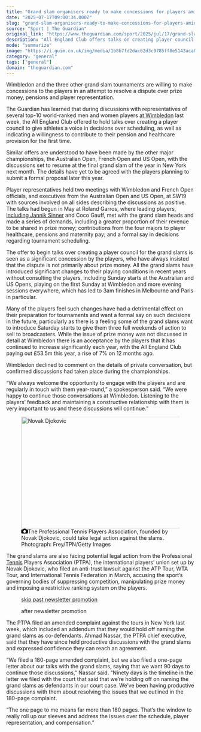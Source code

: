 ```yaml
---
title: "Grand slam organisers ready to make concessions for players amid dispute"
date: "2025-07-17T09:00:34.000Z"
slug: "grand-slam-organisers-ready-to-make-concessions-for-players-amid-dispute"
source: "Sport | The Guardian"
original_link: "https://www.theguardian.com/sport/2025/jul/17/grand-slam-tennis-organisers-ready-to-make-concessions-for-players-amid-dispute"
description: "All England Club offers talks on creating player council  Slams also face legal action from union set up by Djokovic  Wimbledon and the three other grand slam tournaments are willing to make concessions to the players in an attempt to resolve a dispute over prize money, pensions and player representation. The Guardian has learned that during discussions with representatives of several top-10 world-ranked men and women players at Wimbledon last week, the All England Club offered to hold talks over creating a player council to give athletes a voice in decisions over scheduling, as well as indicating a willingness to contribute to their pension and healthcare provision for the first time.  Continue reading..."
mode: "summarize"
image: "https://i.guim.co.uk/img/media/1b8b7fd2dac62d3c9785ff8e5143aca810f6b279/220_0_4398_3519/master/4398.jpg?width=1200&height=630&quality=85&auto=format&fit=crop&precrop=40:21,offset-x50,offset-y0&overlay-align=bottom%2Cleft&overlay-width=100p&overlay-base64=L2ltZy9zdGF0aWMvb3ZlcmxheXMvdGctZGVmYXVsdC5wbmc&enable=upscale&s=46d104949de6cca6e5091c01945836c2"
category: "general"
tags: ["general"]
domain: "theguardian.com"
---
```

<div id="readability-page-1" class="page"><div id="maincontent"><p>Wimbledon and the three other grand slam tournaments are willing to make concessions to the players in an attempt to resolve a dispute over prize money, pensions and player representation.</p><p>The Guardian has learned that during discussions with representatives of several top-10 world-ranked men and women players <a href="https://www.theguardian.com/sport/gallery/2025/jul/14/sweat-glory-and-butterflies-tom-jenkins-best-shots-of-wimbledon-2025-in-pictures" data-link-name="in body link">at Wimbledon</a> last week, the All England Club offered to hold talks over creating a player council to give athletes a voice in decisions over scheduling, as well as indicating a willingness to contribute to their pension and healthcare provision for the first time.</p><figure id="fe197d84-7207-4a64-ba62-a88048ee03c4" data-spacefinder-role="richLink" data-spacefinder-type="model.dotcomrendering.pageElements.RichLinkBlockElement"><gu-island name="RichLinkComponent" priority="feature" deferuntil="idle" props="{&quot;richLinkIndex&quot;:2,&quot;element&quot;:{&quot;_type&quot;:&quot;model.dotcomrendering.pageElements.RichLinkBlockElement&quot;,&quot;prefix&quot;:&quot;Related: &quot;,&quot;text&quot;:&quot;Sinner’s Wimbledon focus was unblinking on every point – Alcaraz is playing catch-up | Tumaini Carayol&quot;,&quot;elementId&quot;:&quot;fe197d84-7207-4a64-ba62-a88048ee03c4&quot;,&quot;role&quot;:&quot;richLink&quot;,&quot;url&quot;:&quot;https://www.theguardian.com/sport/2025/jul/14/sinner-brought-unblinking-focus-to-every-point-alcaraz-is-playing-catch-up&quot;},&quot;ajaxUrl&quot;:&quot;https://api.nextgen.guardianapps.co.uk&quot;,&quot;format&quot;:{&quot;design&quot;:0,&quot;display&quot;:0,&quot;theme&quot;:2}}"></gu-island></figure><p>Similar offers are understood to have been made by the other major championships, the Australian Open, French Open and US Open, with the discussions set to resume at the final grand slam of the year in New York next month. The details have yet to be agreed with the players planning to submit a formal proposal later this year.</p><p>Player representatives held two meetings with Wimbledon and French Open officials, and executives from the Australian Open and US Open, at SW19 with sources involved on all sides describing the discussions as positive. The talks had begun in May at Roland Garros, where leading players, <a href="https://www.theguardian.com/sport/2025/jul/13/living-my-dream-jannik-sinner-wimbledon-redemption-sets-the-stage-for-carlos-alcaraz-rivalry-turning-point" data-link-name="in body link">including Jannik Sinner</a> and Coco Gauff, met with the grand slam heads and made a series of demands, including a greater proportion of their revenue to be shared in prize money; contributions from the four majors to player healthcare, pensions and maternity pay; and a formal say in decisions regarding tournament scheduling.</p><p>The offer to begin talks over creating a player council for the grand slams is seen as a significant concession by the players, who have always insisted that the dispute is not primarily about prize money. All the grand slams have introduced significant changes to their playing conditions in recent years without consulting the players, including Sunday starts at the Australian and US Opens, playing on the first Sunday at Wimbledon and more evening sessions everywhere, which has led to 3am finishes in Melbourne and Paris in particular.</p><p>Many of the players feel such changes have had a detrimental effect on their preparation for tournaments and want a formal say on such decisions in the future, particularly as there is a feeling some of the grand slams want to introduce Saturday starts to give them three full weekends of action to sell to broadcasters. While the issue of prize money was not discussed in detail at Wimbledon there is an acceptance by the players that it has continued to increase significantly each year, with the All England Club paying out £53.5m this year, a rise of 7% on 12 months ago.</p><p>Wimbledon declined to comment on the details of private conversation, but confirmed discussions had taken place during the championships.</p><p>“We always welcome the opportunity to engage with the players and are regularly in touch with them year-round,” a spokesperson said. “We were happy to continue those conversations at Wimbledon. Listening to the players’ feedback and maintaining a constructive relationship with them is very important to us and these discussions will continue.”</p><figure id="a861b023-9272-4115-9c96-aa992f08b50b" data-spacefinder-role="inline" data-spacefinder-type="model.dotcomrendering.pageElements.ImageBlockElement"><div id="img-2"><picture><source srcset="https://i.guim.co.uk/img/media/b1cbd8bcb4029c8ee292577378484cc0b2418dd9/0_0_5335_3557/master/5335.jpg?width=620&amp;dpr=2&amp;s=none&amp;crop=none" media="(min-width: 660px) and (-webkit-min-device-pixel-ratio: 1.25), (min-width: 660px) and (min-resolution: 120dpi)"><source srcset="https://i.guim.co.uk/img/media/b1cbd8bcb4029c8ee292577378484cc0b2418dd9/0_0_5335_3557/master/5335.jpg?width=620&amp;dpr=1&amp;s=none&amp;crop=none" media="(min-width: 660px)"><source srcset="https://i.guim.co.uk/img/media/b1cbd8bcb4029c8ee292577378484cc0b2418dd9/0_0_5335_3557/master/5335.jpg?width=605&amp;dpr=2&amp;s=none&amp;crop=none" media="(min-width: 480px) and (-webkit-min-device-pixel-ratio: 1.25), (min-width: 480px) and (min-resolution: 120dpi)"><source srcset="https://i.guim.co.uk/img/media/b1cbd8bcb4029c8ee292577378484cc0b2418dd9/0_0_5335_3557/master/5335.jpg?width=605&amp;dpr=1&amp;s=none&amp;crop=none" media="(min-width: 480px)"><source srcset="https://i.guim.co.uk/img/media/b1cbd8bcb4029c8ee292577378484cc0b2418dd9/0_0_5335_3557/master/5335.jpg?width=445&amp;dpr=2&amp;s=none&amp;crop=none" media="(min-width: 320px) and (-webkit-min-device-pixel-ratio: 1.25), (min-width: 320px) and (min-resolution: 120dpi)"><source srcset="https://i.guim.co.uk/img/media/b1cbd8bcb4029c8ee292577378484cc0b2418dd9/0_0_5335_3557/master/5335.jpg?width=445&amp;dpr=1&amp;s=none&amp;crop=none" media="(min-width: 320px)"><img alt="Novak Djokovic" src="https://i.guim.co.uk/img/media/b1cbd8bcb4029c8ee292577378484cc0b2418dd9/0_0_5335_3557/master/5335.jpg?width=445&amp;dpr=1&amp;s=none&amp;crop=none" width="445" height="296.69447047797564" loading="lazy"></picture></div><figcaption data-spacefinder-role="inline"><span><svg width="18" height="13" viewBox="0 0 18 13"><path d="M18 3.5v8l-1.5 1.5h-15l-1.5-1.5v-8l1.5-1.5h3.5l2-2h4l2 2h3.5l1.5 1.5zm-9 7.5c1.9 0 3.5-1.6 3.5-3.5s-1.6-3.5-3.5-3.5-3.5 1.6-3.5 3.5 1.6 3.5 3.5 3.5z"></path></svg></span><span>The Professional Tennis Players Association, founded by Novak Djokovic, could take legal action against the slams.</span> Photograph: Frey/TPN/Getty Images</figcaption></figure><p>The grand slams are also facing potential legal action from the Professional <a href="https://www.theguardian.com/sport/tennis" data-link-name="in body link" data-component="auto-linked-tag">Tennis</a> Players Association (PTPA), the international players’ union set up by Novak Djokovic, who filed an anti-trust lawsuit against the ATP Tour, WTA Tour, and International Tennis Federation in March, accusing the sport’s governing bodies of suppressing competition, manipulating prize money and imposing a restrictive ranking system on the players.</p><figure data-spacefinder-role="inline" data-spacefinder-type="model.dotcomrendering.pageElements.NewsletterSignupBlockElement"><a data-ignore="global-link-styling" href="#EmailSignup-skip-link-11">skip past newsletter promotion</a><p id="EmailSignup-skip-link-11" tabindex="0" aria-label="after newsletter promotion" role="note">after newsletter promotion</p></figure><p>The PTPA filed an amended complaint against the tours in New York last week, which included an addendum that they would hold off naming the grand slams as co-defendants. Ahmad Nassar, the PTPA chief executive, said that they have since held productive discussions with the grand slams and expressed confidence they can reach an agreement.</p><p>“We filed a 180-page amended complaint, but we also filed a one-page letter about our talks with the grand slams, saying that we want 90 days to continue those discussions,” Nassar said. “Ninety days is the timeline in the letter we filed with the court that said that we’re holding off on naming the grand slams as defendants in our court case. We’ve been having productive discussions with them about resolving the issues that we outlined in the 180-page complaint.</p><p>“The one page to me means far more than 180 pages. That’s the window to really roll up our sleeves and address the issues over the schedule, player representation, and compensation.”</p></div></div>